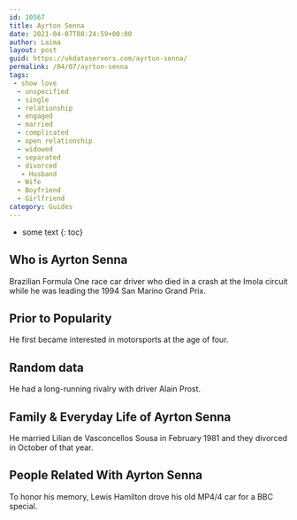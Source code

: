 ```yaml
---
id: 10567
title: Ayrton Senna
date: 2021-04-07T08:24:59+00:00
author: Laima
layout: post
guid: https://ukdataservers.com/ayrton-senna/
permalink: /04/07/ayrton-senna
tags:
 - show love
  - unspecified
  - single
  - relationship
  - engaged
  - married
  - complicated
  - open relationship
  - widowed
  - separated
  - divorced
   - Husband
  - Wife
  - Boyfriend
  - Girlfriend
category: Guides
---
```


* some text
{: toc}


## Who is Ayrton Senna
                  
                  
                  
Brazilian Formula One race car driver who died in a crash at the Imola circuit while he was leading the 1994 San Marino Grand Prix.
                  
              
            
              
            
                
                
                
## Prior to Popularity
                  
                  
                  
He first became interested in motorsports at the age of four.
                  
              
            
              
            
                
                
                
## Random data
                  
                  
                  
He had a long-running rivalry with driver Alain Prost.
                  
              
            
              
            
                
                
                
## Family & Everyday Life of Ayrton Senna
                  
                  
                  
He married Lilian de Vasconcellos Sousa in February 1981 and they divorced in October of that year.
                  
              
            
              
            
                
                
                
## People Related With Ayrton Senna
                  
                  
                  
To honor his memory, Lewis Hamilton drove his old MP4/4 car for a BBC special.
                  
              
            
              
            
                
              
            
              
              
            
            
              
            
          
          
          